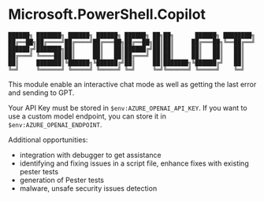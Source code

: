 # Microsoft.PowerShell.Copilot

```
██████╗ ███████╗ ██████╗ ██████╗ ██████╗ ██╗██╗      ██████╗ ████████╗
██╔══██╗██╔════╝██╔════╝██╔═══██╗██╔══██╗██║██║     ██╔═══██╗╚══██╔══╝
██████╔╝███████╗██║     ██║   ██║██████╔╝██║██║     ██║   ██║   ██║
██╔═══╝ ╚════██║██║     ██║   ██║██╔═══╝ ██║██║     ██║   ██║   ██║
██║     ███████║╚██████╗╚██████╔╝██║     ██║███████╗╚██████╔╝   ██║
╚═╝     ╚══════╝ ╚═════╝ ╚═════╝ ╚═╝     ╚═╝╚══════╝ ╚═════╝    ╚═╝
```

This module enable an interactive chat mode as well as getting the last error and sending to GPT.

Your API Key must be stored in `$env:AZURE_OPENAI_API_KEY`.
If you want to use a custom model endpoint, you can store it in `$env:AZURE_OPENAI_ENDPOINT`.

Additional opportunities:

- integration with debugger to get assistance
- identifying and fixing issues in a script file, enhance fixes with existing pester tests
- generation of Pester tests
- malware, unsafe security issues detection
